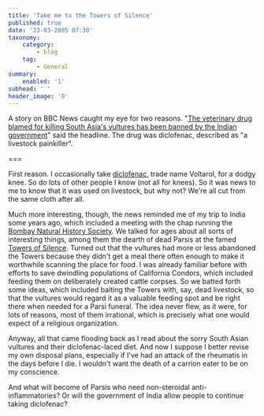 ```yaml
---
title: 'Take me to the Towers of Silence'
published: true
date: '23-03-2005 07:30'
taxonomy:
    category:
        - blog
    tag:
        - General
summary:
    enabled: '1'
subhead: ' '
header_image: '0'
---
```


A story on BBC News caught my eye for two reasons. "[The veterinary drug blamed for killing South Asia's vultures has been banned by the Indian government](http://news.bbc.co.uk/1/hi/world/south_asia/4372783.stm)" said the headline. The drug was diclofenac, described as "a livestock painkiller".

===

First reason. I occasionally take [diclofenac](http://en.wikipedia.org/wiki/Diclofenac), trade name Voltarol, for a dodgy knee. So do lots of other people I know (not all for knees). So it was news to me to know that it was used on livestock, but why not? We're all cut from the same cloth after all.

Much more interesting, though, the news reminded me of my trip to India some years ago, which included a meeting with the chap running the [Bombay Natural History Society](http://www.bnhs.org/). We talked for ages about all sorts of interesting things, among them the dearth of dead Parsis at the famed [Towers of Silence](http://blogs.bootsnall.com/miss/archives/004270.shtml). Turned out that the vultures had more or less abandoned the Towers because they didn't get a meal there often enough to make it worthwhile scanning the place for food. I was already familiar before with efforts to save dwindling populations of California Condors, which included feeding them on deliberately created cattle corpses. So we  batted forth some ideas, which included baiting the Towers with, say, dead livestock, so that the vultures would regard it as a valuable feeding spot and be right there when needed for a Parsi funeral. The idea never flew, as it were, for lots of reasons, most of them irrational, which is precisely what one would expect of a religious organization.

Anyway, all that came flooding back as I read about the sorry South Asian vultures and their diclofenac-laced diet. And now I suppose I better revise my own disposal plans, especially if I've had an attack of the rheumatis in the days before I die. I wouldn't want the death of a carrion eater to be on my conscience.

And what will become of Parsis who need non-steroidal anti-inflammatories? Or will the government of India allow people to continue taking diclofenac?